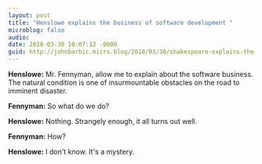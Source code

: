 ```yaml
---
layout: post
title: "Henslowe explains the business of software development "
microblog: false
audio: 
date: 2018-03-30 10:07:12 -0600
guid: http://johnbarbic.micro.blog/2018/03/30/shakespeare-explains-the.html
---
```

**Henslowe:** Mr. Fennyman, allow me to explain about the software business. The natural condition is one of insurmountable obstacles on the road to imminent disaster.

**Fennyman:** So what do we do?

**Henslowe:** Nothing. Strangely enough, it all turns out well.

**Fennyman:** How?

**Henslowe:** I don't know. It's a mystery.
